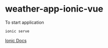 # weather-app-ionic-vue

To start application

```bash
ionic serve
```

[Ionic Docs](https://ionicframework.com)
